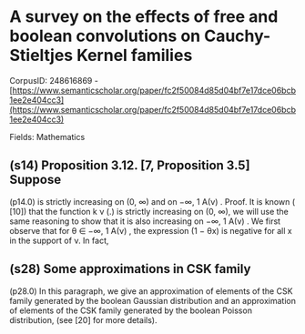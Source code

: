 # A survey on the effects of free and boolean convolutions on Cauchy-Stieltjes Kernel families

CorpusID: 248616869 - [https://www.semanticscholar.org/paper/fc2f50084d85d04bf7e17dce06bcb1ee2e404cc3](https://www.semanticscholar.org/paper/fc2f50084d85d04bf7e17dce06bcb1ee2e404cc3)

Fields: Mathematics

## (s14) Proposition 3.12. [7, Proposition 3.5] Suppose
(p14.0) is strictly increasing on (0, ∞) and on −∞, 1 A(ν) . Proof. It is known ( [10]) that the function k ν (.) is strictly increasing on (0, ∞), we will use the same reasoning to show that it is also increasing on −∞, 1 A(ν) . We first observe that for θ ∈ −∞, 1 A(ν) , the expression (1 − θx) is negative for all x in the support of ν. In fact,
## (s28) Some approximations in CSK family
(p28.0) In this paragraph, we give an approximation of elements of the CSK family generated by the boolean Gaussian distribution and an approximation of elements of the CSK family generated by the boolean Poisson distribution, (see [20] for more details).
